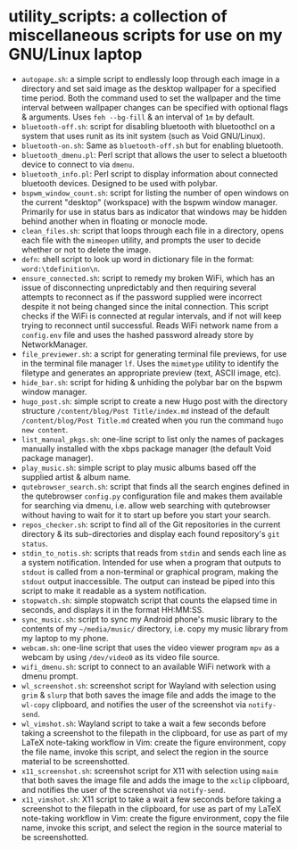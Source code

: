 # utility_scripts: a collection of miscellaneous scripts for use on my GNU/Linux laptop
 - `autopape.sh`: a simple script to endlessly loop through each image in a directory and set said image as the desktop wallpaper for a specified time period.
 Both the command used to set the wallpaper and the time interval between wallpaper changes can be specified with optional flags & arguments.
 Uses `feh --bg-fill` & an interval of `1m` by default.
 - `bluetooth-off.sh`: script for disabling bluetooth with bluetoothcl on a system that uses 
 runit as its init system (such as Void GNU/Linux).
 - `bluetooth-on.sh`: Same as `bluetooth-off.sh` but for enabling bluetooth.
 - `bluetooth_dmenu.pl`: Perl script that allows the user to select a bluetooth device to connect to via `dmenu`.
 - `bluetooth_info.pl`: Perl script to display information about connected bluetooth devices. Designed to be used with polybar.
 - `bspwm_window_count.sh`: script for listing the number of open windows on the current "desktop" (workspace) with the bspwm window manager.
 Primarily for use in status bars as indicator that windows may be hidden behind another when in floating or monocle mode.
 - `clean_files.sh`: script that loops through each file in a directory, opens each file with the `mimeopen` utility, and prompts the user to decide whether
 or not to delete the image.
 - `defn`: shell script to look up word in dictionary file in the format: `word:\tdefinition\n`.
 - `ensure_connected.sh`: script to remedy my broken WiFi, which has an issue of disconnecting unpredictably and then requiring several attempts to reconnect as 
 if the password supplied were incorrect despite it not being changed since the inital connection.
 This script checks if the WiFi is connected at regular intervals, and if not will keep trying to reconnect until successful.
 Reads WiFi network name from a `config.env` file and uses the hashed password already store by NetworkManager.
 - `file_previewer.sh`: a script for generating terminal file previews, for use in the terminal file manager `lf`.
 Uses the `mimetype` utility to identify the filetype and generates an appropriate preview (text, ASCII image, etc).
 - `hide_bar.sh`: script for hiding & unhiding the polybar bar on the bspwm window manager.
 - `hugo_post.sh`: simple script to create a new Hugo post with the directory structure `/content/blog/Post Title/index.md` instead of the default
 `/content/blog/Post Title.md` created when you run the command `hugo new content`.
 - `list_manual_pkgs.sh`: one-line script to list only the names of packages manually installed with the xbps package manager (the default Void package manager).
 - `play_music.sh`: simple script to play music albums based off the supplied artist & album name.
 - `qutebrowser_search.sh`: script that finds all the search engines defined in the qutebrowser `config.py` configuration file and makes them available for
 searching via dmenu, i.e. allow web searching with qutebrowser without having to wait for it to start up before you start your search.
 - `repos_checker.sh`: script to find all of the Git repositories in the current directory & its sub-directories and display each found repository's `git status`.
 - `stdin_to_notis.sh`: scripts that reads from `stdin` and sends each line as a system notification.
 Intended for use when a program that outputs to `stdout` is called from a non-terminal or graphical program, making the `stdout` output inaccessible.
 The output can instead be piped into this script to make it readable as a system notification.
 - `stopwatch.sh`: simple stopwatch script that counts the elapsed time in seconds, and displays it in the format HH:MM:SS.
 - `sync_music.sh`: script to sync my Android phone's music library to the contents of my `~/media/music/` directory, i.e. copy my music library from my
 laptop to my phone.
 - `webcam.sh`: one-line script that uses the video viewer program `mpv` as a webcam by using `/dev/video0` as its video file source.
 - `wifi_dmenu.sh`: script to connect to an available WiFi network with a dmenu prompt. 
 - `wl_screenshot.sh`: screenshot script for Wayland with selection using `grim` & `slurp` that both saves the image file and adds the image to the `wl-copy` clipboard, and notifies the user of the screenshot via `notify-send`.
 - `wl_vimshot.sh`: Wayland script to take a wait a few seconds before taking a screenshot to the filepath in the clipboard, for use as part of my LaTeX note-taking workflow in Vim: create the figure environment, copy the file name, invoke this script, and select the region in the source material to be screenshotted.
 - `x11_screenshot.sh`: screenshot script for X11 with selection using `maim` that both saves the image file and adds the image to the `xclip` clipboard, and notifies the user
 of the screenshot via `notify-send`.
 - `x11_vimshot.sh`: X11 script to take a wait a few seconds before taking a screenshot to the filepath in the clipboard, for use as part of my LaTeX note-taking workflow in Vim: create the figure environment, copy the file name, invoke this script, and select the region in the source material to be screenshotted.
